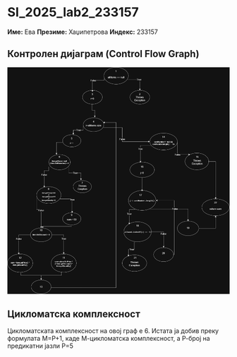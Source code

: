 # SI_2025_lab2_233157
**Име:** Ева 
**Презиме:** Хаџипетрова 
**Индекс:** 233157
## Контролен дијаграм (Control Flow Graph)
![Control Flow Graph](https://github.com/evahadjipetrova/SI_2025_lab2_233157/blob/main/Lab2CFG.drawio.png?raw=true)
## Цикломатска комплексност
Цикломатската комплексност на овој граф е 6. Истата ја добив преку формулата M=P+1, каде М-цикломатска комплексност, а Р-број на предикатни јазли Р=5

